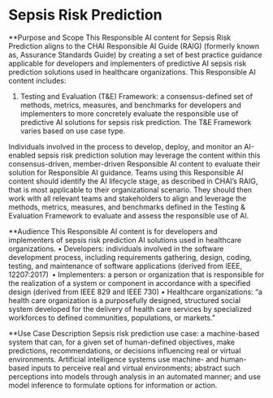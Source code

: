 # Sepsis Risk Prediction

**Purpose and Scope 
This Responsible AI content for Sepsis Risk Prediction aligns to the CHAI Responsible AI Guide (RAIG)  (formerly known as, Assurance Standards Guide) by creating a set of best practice guidance applicable for developers and implementers of predictive AI sepsis risk prediction solutions used in healthcare organizations. This Responsible AI content includes: 

1)	Testing and Evaluation (T&E) Framework: a consensus-defined set of methods, metrics, measures, and benchmarks for developers and implementers to more concretely evaluate the responsible use of predictive AI solutions for sepsis risk prediction. The T&E Framework varies based on use case type.

Individuals involved in the process to develop, deploy, and monitor an AI-enabled sepsis risk prediction solution may leverage the content within this consensus-driven, member-driven Responsible AI content to evaluate their solution for Responsible AI guidance. Teams using this Responsible AI content should identify the AI lifecycle stage, as described in CHAI’s RAIG, that is most applicable to their organizational scenario. They should then work with all relevant teams and stakeholders to align and leverage the methods, metrics, measures, and benchmarks defined in the Testing & Evaluation Framework to evaluate and assess the responsible use of AI.

**Audience 
This Responsible AI content is for developers and implementers of sepsis risk prediction AI solutions used in healthcare organizations.
•	Developers: individuals involved in the software development process, including requirements gathering, design, coding, testing, and maintenance of software applications (derived from IEEE, 12207:2017)  
•	Implementers: a person or organization that is responsible for the realization of a system or component in accordance with a specified design (derived from IEEE 829 and IEEE 730) 
•	Healthcare organizations: “a health care organization is a purposefully designed, structured social system developed for the delivery of health care services by specialized workforces to defined communities, populations, or markets.” 

**Use Case Description 
Sepsis risk prediction use case: a machine-based system that can, for a given set of human-defined objectives, make predictions, recommendations, or decisions influencing real or virtual environments. Artificial intelligence systems use machine- and human-based inputs to perceive real and virtual environments; abstract such perceptions into models through analysis in an automated manner; and use model inference to formulate options for information or action.
